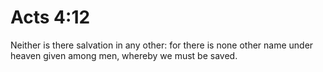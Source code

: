 # Acts 4:12

Neither is there salvation in any other: for there is none other name under heaven given among men, whereby we must be saved.